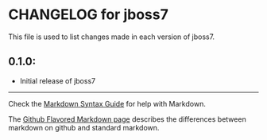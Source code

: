 # CHANGELOG for jboss7

This file is used to list changes made in each version of jboss7.

## 0.1.0:

* Initial release of jboss7

- - - 
Check the [Markdown Syntax Guide](http://daringfireball.net/projects/markdown/syntax) for help with Markdown.

The [Github Flavored Markdown page](http://github.github.com/github-flavored-markdown/) describes the differences between markdown on github and standard markdown.
